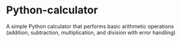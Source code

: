 # Python-calculator
A simple Python calculator that performs basic arithmetic operations (addition, subtraction, multiplication, and division with error handling)
